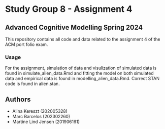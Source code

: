 # Study Group 8 - Assignment 4 

## Advanced Cognitive Modelling Spring 2024
This repository contains all code and data related to the assignment 4 of the ACM port folio exam. 

### Usage
For the assignment, simulation of data and visulization of simulated data is found in simulate_alien_data.Rmd and fitting the model on both simulated data and empirical data is found in modelling_alien_data.Rmd. Correct STAN code is found in alien.stan. 

## Authors
- Alina Kereszt (202005328)
- Marc Barcelos (202302260)
- Martine Lind Jensen (201906161)
